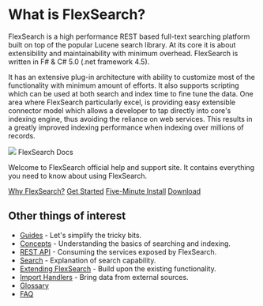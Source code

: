 # What is FlexSearch?

FlexSearch is a high performance REST based full-text searching platform built on top of the popular Lucene search library. At its core it is about extensibility and maintainability with minimum overhead. FlexSearch is written in F# & C# 5.0 (.net framework 4.5).

It has an extensive plug-in architecture with ability to customize most of the functionality with minimum amount of efforts. It also supports scripting which can be used at both search and index time to fine tune the data. One area where FlexSearch particularly excel, is providing easy extensible connector model which allows a developer to tap directly into core's indexing engine, thus avoiding the reliance on web services. This results in a greatly improved indexing performance when indexing over millions of records.


<div class="card">
    <div class="card-image">
        <img src="/img/material/mb-bg-fb-01.jpg">
        <span class="card-title black">FlexSearch Docs</span>
    </div>
    <div class="card-content">
        <p>Welcome to FlexSearch official help and support site. It contains everything you need to know about using FlexSearch.</p>
    </div>
    <div class="card-action">
        <a href="#">Why FlexSearch?</a>
        <a href="#">Get Started</a>
        <a href="#">Five-Minute Install</a>
        <a href="#">Download</a>
    </div>
</div>
    
## Other things of interest

* [Guides]() - Let's simplify the tricky bits.
* [Concepts]() - Understanding the basics of searching and indexing.
* [REST API]() - Consuming the services exposed by FlexSearch.
* [Search]() - Explanation of search capability.
* [Extending FlexSearch]() - Build upon the existing functionality.
* [Import Handlers]() - Bring data from external sources.
* [Glossary]()
* [FAQ]()
